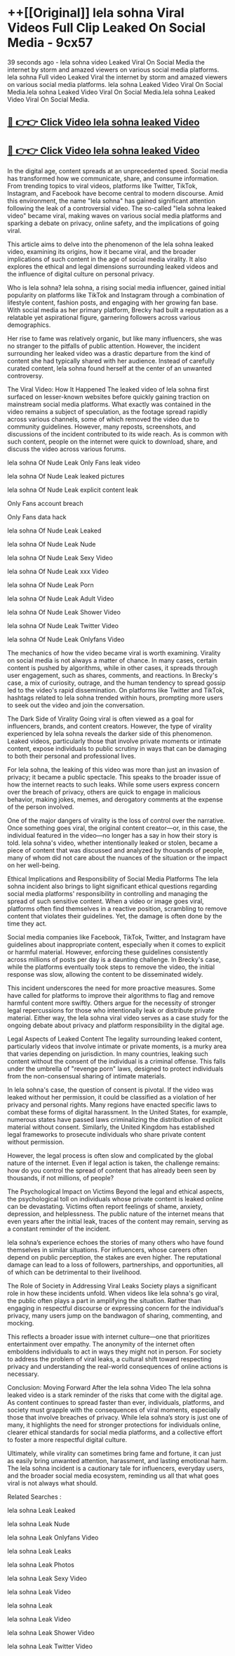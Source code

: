 # ++[[Original]] lela sohna Viral Videos Full Clip Leaked On Social Media - 9cx57<br>

39 seconds ago - lela sohna video Leaked Viral On Social Media the internet by storm and amazed viewers on various social media platforms.
lela sohna Full video Leaked Viral the internet by storm and amazed viewers on various social media platforms. lela sohna Leaked Video Viral On Social Media.lela sohna Leaked Video Viral On Social Media.lela sohna Leaked Video Viral On Social Media.<br>


## [🔴 👉👉 Click Video lela sohna leaked Video ](https://onlyclips.site?title=lela_sohna&ref=git)

## [🔴 👉👉 Click Video lela sohna leaked Video ](https://onlyclips.site?title=lela_sohna&ref=git)

In the digital age, content spreads at an unprecedented speed. Social media has transformed how we communicate, share, and consume information. From trending topics to viral videos, platforms like Twitter, TikTok, Instagram, and Facebook have become central to modern discourse. Amid this environment, the name "lela sohna" has gained significant attention following the leak of a controversial video. The so-called "lela sohna leaked video" became viral, making waves on various social media platforms and sparking a debate on privacy, online safety, and the implications of going viral.

This article aims to delve into the phenomenon of the lela sohna leaked video, examining its origins, how it became viral, and the broader implications of such content in the age of social media virality. It also explores the ethical and legal dimensions surrounding leaked videos and the influence of digital culture on personal privacy.

Who is lela sohna?
lela sohna, a rising social media influencer, gained initial popularity on platforms like TikTok and Instagram through a combination of lifestyle content, fashion posts, and engaging with her growing fan base. With social media as her primary platform, Brecky had built a reputation as a relatable yet aspirational figure, garnering followers across various demographics.

Her rise to fame was relatively organic, but like many influencers, she was no stranger to the pitfalls of public attention. However, the incident surrounding her leaked video was a drastic departure from the kind of content she had typically shared with her audience. Instead of carefully curated content, lela sohna found herself at the center of an unwanted controversy.

The Viral Video: How It Happened
The leaked video of lela sohna first surfaced on lesser-known websites before quickly gaining traction on mainstream social media platforms. What exactly was contained in the video remains a subject of speculation, as the footage spread rapidly across various channels, some of which removed the video due to community guidelines. However, many reposts, screenshots, and discussions of the incident contributed to its wide reach. As is common with such content, people on the internet were quick to download, share, and discuss the video across various forums.

lela sohna Of Nude Leak Only Fans leak video

lela sohna Of Nude Leak leaked pictures

lela sohna Of Nude Leak explicit content leak

Only Fans account breach

Only Fans data hack

lela sohna Of Nude Leak Leaked

lela sohna Of Nude Leak Nude

lela sohna Of Nude Leak Sexy Video

lela sohna Of Nude Leak xxx Video

lela sohna Of Nude Leak Porn

lela sohna Of Nude Leak Adult Video

lela sohna Of Nude Leak Shower Video

lela sohna Of Nude Leak Twitter Video

lela sohna Of Nude Leak Onlyfans Video

The mechanics of how the video became viral is worth examining. Virality on social media is not always a matter of chance. In many cases, certain content is pushed by algorithms, while in other cases, it spreads through user engagement, such as shares, comments, and reactions. In Brecky's case, a mix of curiosity, outrage, and the human tendency to spread gossip led to the video's rapid dissemination. On platforms like Twitter and TikTok, hashtags related to lela sohna trended within hours, prompting more users to seek out the video and join the conversation.

The Dark Side of Virality
Going viral is often viewed as a goal for influencers, brands, and content creators. However, the type of virality experienced by lela sohna reveals the darker side of this phenomenon. Leaked videos, particularly those that involve private moments or intimate content, expose individuals to public scrutiny in ways that can be damaging to both their personal and professional lives.

For lela sohna, the leaking of this video was more than just an invasion of privacy; it became a public spectacle. This speaks to the broader issue of how the internet reacts to such leaks. While some users express concern over the breach of privacy, others are quick to engage in malicious behavior, making jokes, memes, and derogatory comments at the expense of the person involved.

One of the major dangers of virality is the loss of control over the narrative. Once something goes viral, the original content creator—or, in this case, the individual featured in the video—no longer has a say in how their story is told. lela sohna's video, whether intentionally leaked or stolen, became a piece of content that was discussed and analyzed by thousands of people, many of whom did not care about the nuances of the situation or the impact on her well-being.

Ethical Implications and Responsibility of Social Media Platforms
The lela sohna incident also brings to light significant ethical questions regarding social media platforms' responsibility in controlling and managing the spread of such sensitive content. When a video or image goes viral, platforms often find themselves in a reactive position, scrambling to remove content that violates their guidelines. Yet, the damage is often done by the time they act.

Social media companies like Facebook, TikTok, Twitter, and Instagram have guidelines about inappropriate content, especially when it comes to explicit or harmful material. However, enforcing these guidelines consistently across millions of posts per day is a daunting challenge. In Brecky's case, while the platforms eventually took steps to remove the video, the initial response was slow, allowing the content to be disseminated widely.

This incident underscores the need for more proactive measures. Some have called for platforms to improve their algorithms to flag and remove harmful content more swiftly. Others argue for the necessity of stronger legal repercussions for those who intentionally leak or distribute private material. Either way, the lela sohna viral video serves as a case study for the ongoing debate about privacy and platform responsibility in the digital age.

Legal Aspects of Leaked Content
The legality surrounding leaked content, particularly videos that involve intimate or private moments, is a murky area that varies depending on jurisdiction. In many countries, leaking such content without the consent of the individual is a criminal offense. This falls under the umbrella of "revenge porn" laws, designed to protect individuals from the non-consensual sharing of intimate materials.

In lela sohna's case, the question of consent is pivotal. If the video was leaked without her permission, it could be classified as a violation of her privacy and personal rights. Many regions have enacted specific laws to combat these forms of digital harassment. In the United States, for example, numerous states have passed laws criminalizing the distribution of explicit material without consent. Similarly, the United Kingdom has established legal frameworks to prosecute individuals who share private content without permission.

However, the legal process is often slow and complicated by the global nature of the internet. Even if legal action is taken, the challenge remains: how do you control the spread of content that has already been seen by thousands, if not millions, of people?

The Psychological Impact on Victims
Beyond the legal and ethical aspects, the psychological toll on individuals whose private content is leaked online can be devastating. Victims often report feelings of shame, anxiety, depression, and helplessness. The public nature of the internet means that even years after the initial leak, traces of the content may remain, serving as a constant reminder of the incident.

lela sohna’s experience echoes the stories of many others who have found themselves in similar situations. For influencers, whose careers often depend on public perception, the stakes are even higher. The reputational damage can lead to a loss of followers, partnerships, and opportunities, all of which can be detrimental to their livelihood.

The Role of Society in Addressing Viral Leaks
Society plays a significant role in how these incidents unfold. When videos like lela sohna's go viral, the public often plays a part in amplifying the situation. Rather than engaging in respectful discourse or expressing concern for the individual’s privacy, many users jump on the bandwagon of sharing, commenting, and mocking.

This reflects a broader issue with internet culture—one that prioritizes entertainment over empathy. The anonymity of the internet often emboldens individuals to act in ways they might not in person. For society to address the problem of viral leaks, a cultural shift toward respecting privacy and understanding the real-world consequences of online actions is necessary.

Conclusion: Moving Forward After the lela sohna Video
The lela sohna leaked video is a stark reminder of the risks that come with the digital age. As content continues to spread faster than ever, individuals, platforms, and society must grapple with the consequences of viral moments, especially those that involve breaches of privacy. While lela sohna’s story is just one of many, it highlights the need for stronger protections for individuals online, clearer ethical standards for social media platforms, and a collective effort to foster a more respectful digital culture.

Ultimately, while virality can sometimes bring fame and fortune, it can just as easily bring unwanted attention, harassment, and lasting emotional harm. The lela sohna incident is a cautionary tale for influencers, everyday users, and the broader social media ecosystem, reminding us all that what goes viral is not always what should.

Related Searches :

lela sohna Leak Leaked

lela sohna Leak Nude

lela sohna Leak Onlyfans Video

lela sohna Leak Leaks

lela sohna Leak Photos

lela sohna Leak Sexy Video

lela sohna Leak Video

lela sohna Leak

lela sohna Leak Video

lela sohna Leak Shower Video

lela sohna Leak Twitter Video

